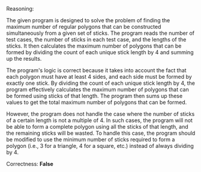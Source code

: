 Reasoning:

The given program is designed to solve the problem of finding the maximum number of regular polygons that can be constructed simultaneously from a given set of sticks. The program reads the number of test cases, the number of sticks in each test case, and the lengths of the sticks. It then calculates the maximum number of polygons that can be formed by dividing the count of each unique stick length by 4 and summing up the results.

The program's logic is correct because it takes into account the fact that each polygon must have at least 4 sides, and each side must be formed by exactly one stick. By dividing the count of each unique stick length by 4, the program effectively calculates the maximum number of polygons that can be formed using sticks of that length. The program then sums up these values to get the total maximum number of polygons that can be formed.

However, the program does not handle the case where the number of sticks of a certain length is not a multiple of 4. In such cases, the program will not be able to form a complete polygon using all the sticks of that length, and the remaining sticks will be wasted. To handle this case, the program should be modified to use the minimum number of sticks required to form a polygon (i.e., 3 for a triangle, 4 for a square, etc.) instead of always dividing by 4.

Correctness: **False**